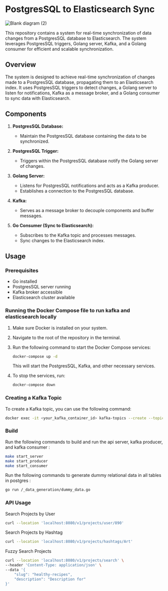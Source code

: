 # PostgresSQL to Elasticsearch Sync
![Blank diagram (2)](https://github.com/akshaykanawat/pgtoelastic/assets/39729121/f014d08e-e03d-4699-8344-76fdb3f80628)



This repository contains a system for real-time synchronization of data changes from a PostgresSQL database to Elasticsearch. The system leverages PostgresSQL triggers, Golang server, Kafka, and a Golang consumer for efficient and scalable synchronization.

## Overview

The system is designed to achieve real-time synchronization of changes made to a PostgresSQL database, propagating them to an Elasticsearch index. It uses PostgresSQL triggers to detect changes, a Golang server to listen for notifications, Kafka as a message broker, and a Golang consumer to sync data with Elasticsearch.

## Components

1. **PostgresSQL Database:**
   - Maintain the PostgresSQL database containing the data to be synchronized.

2. **PostgresSQL Trigger:**
   - Triggers within the PostgresSQL database notify the Golang server of changes.

3. **Golang Server:**
   - Listens for PostgresSQL notifications and acts as a Kafka producer.
   - Establishes a connection to the PostgresSQL database.

4. **Kafka:**
   - Serves as a message broker to decouple components and buffer messages.

5. **Go Consumer (Sync to Elasticsearch):**
   - Subscribes to the Kafka topic and processes messages.
   - Sync changes to the Elasticsearch index.

## Usage

### Prerequisites
- Go installed
- PostgresSQL server running
- Kafka broker accessible
- Elasticsearch cluster available

### Running the Docker Compose file to run kafka and elasticsearch locally

1. Make sure Docker is installed on your system.
2. Navigate to the root of the repository in the terminal.
3. Run the following command to start the Docker Compose services:

    ```bash
    docker-compose up -d
    ```

   This will start the PostgresSQL, Kafka, and other necessary services.

4. To stop the services, run:

    ```bash
    docker-compose down
    ```

### Creating a Kafka Topic

To create a Kafka topic, you can use the following command:

```bash
docker exec -it <your_kafka_container_id> kafka-topics --create --topic your_topic_name --bootstrap-server localhost:9092 --partitions 1 --replication-factor 1
```

### Build

Run the following commands to build and run the api server, kafka producer, and kafka consumer :

```bash
make start_server
make start_producer
make start_consumer
```
Run the following commands to generate dummy relational data in all tables in postgres  :

```bash
go run /_data_generation/dummy_data.go
```

### API Usage

Search Projects by User
```bash
curl --location 'localhost:8080/v1/projects/user/890'
```

Search Projects by Hashtag
```bash
curl --location 'localhost:8080/v1/projects/hashtags/Art'
```

Fuzzy Search Projects
```bash
curl --location 'localhost:8080/v1/projects/search' \
--header 'Content-Type: application/json' \
--data '{
    "slug": "healthy-recipes",
    "description": "Description for"
}'

```
